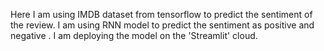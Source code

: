 Here I am using IMDB dataset from tensorflow to predict the sentiment of the review. I am using RNN model to predict the sentiment as positive and negative . I am deploying the model on the 'Streamlit' cloud. 
